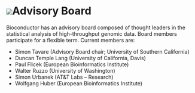 # ![](/images/icons/magnifier.gif)Advisory Board

Bioconductor has an advisory board composed of thought leaders in the
statistical analysis of high-throughput genomic data. Board members
participate for a flexible term. Current members are:

* Simon Tavare (Advisory Board chair; University of Southern California)
* Duncan Temple Lang (University of California, Davis)
* Paul Flicek (European Bioinformatics Institute)
* Walter Ruzzo  (University of Washington)
* Simon Urbanek (AT&amp;T Labs &ndash; Research)
* Wolfgang Huber (European Bioinformatics Institute)
